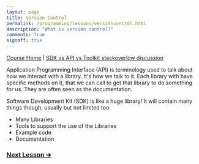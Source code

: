 ```yaml
---
layout: page
title: Version Control
permalink: /programming/lessons/versioncontrol.html
description: "What is version control?"
comments: true
signoff: true
---
```

[Course Home](../course) \| [SDK vs API vs Toolkit stackoverlow discussion](https://stackoverflow.com/questions/8772746/difference-between-framework-vs-library-vs-ide-vs-api-vs-sdk-vs-toolkits)

Application Programming Interface (API) is terminology used to talk about how we interact with a library. It's how we talk to it. Each library with have specific methods on it, that we can call to get that library to do something for us. They are often seen as the documentation. 

Software Development Kit (SDK) is like a huge library! It will contain many things though, usually but not limited too:
* Many Libraries
* Tools to support the use of the Libraries
* Example code
* Documentation

### [Next Lesson &#10132;](../lessons/versioncontrol)